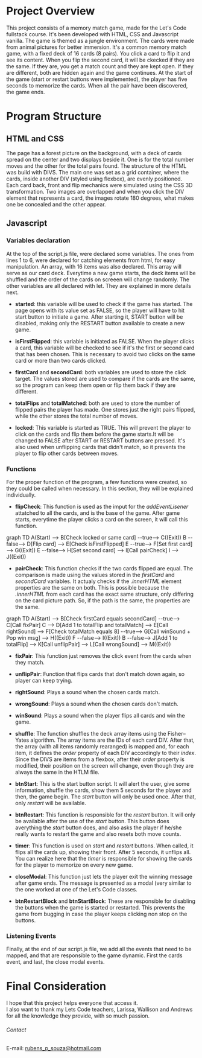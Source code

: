 # Project Overview 
This project consists of a memory match game, made for the Let's Code fullstack course. It's been developed with HTML, CSS and Javascript vanilla.
The game is themed as a jungle environment. The cards were made from animal pictures for better immersion.
It's a common memory match game, with a fixed deck of 16 cards (8 pairs). You click a card to flip it and see its content. When you flip the second card,
it will be ckecked if they are the same. If they are, you get a match count and they are kept open. If they are different, both are hidden again and the game
continues. At the start of the game (start or restart buttons were implemented), the player has five seconds to memorize the cards. When all the pair have been
discovered, the game ends.

# Program Structure

## HTML and CSS

The page has a forest picture on the background, with a deck of cards spread on the center and two displays beside it. One is for the total number moves and the
other for the total pairs found. The structure of the HTML was build with DIVS. The main one was set as a grid container, where the cards, inside another DIV
(styled using flexbox), are evenly positioned. <br>
Each card back, front and flip mechanics were simulated using the CSS 3D transformation. Two images are overlapped and when you click the DIV element that represents
a card, the images rotate 180 degrees, what makes one be concealed and the other appear.

## Javascript

### Variables declaration

At the top of the script.js file, were declared some variables. The ones from lines 1 to 6, were declared for catching elements from html, for easy manipulation.
An array, with 16 items was also declared. This array will serve as our card deck. Everytime a new game starts, the deck items will be shuffled and the order of
the cards on screeen will change randomly. The other variables are all declared with let. They are explained in more details next.

- **started**: this variable will be used to check if the game has started. The page opens with its value set as FALSE, so the player will have to hit start button to
initiate a game. After starting it, START button will be disabled, making only the RESTART button available to create a new game.
				
- **isFirstFlipped**: this variable is initiated as FALSE. When the player clicks a card, this variable will be checked to see if it's the first or second card that has
been chosen. This is necessary to avoid two clicks on the same card or more than two cards clicked.

- **firstCard** and **secondCard**: both variables are used to store the click target. The values stored are used to compare if the cards are the same, so the program can
keep them open or flip them back if they are different.
									
- **totalFlips** and **totalMatched**: both are used to store the number of flipped pairs the player has made. One stores just the right pairs flipped, while the other stores
the total number of moves.
									
- **locked**: This variable is started as TRUE. This will prevent the player to click on the cards and flip them before the game starts.It will be changed to FALSE after START
or RESTART buttons are pressed. It's also used when unflipping cards that didn't match, so it prevents the player to flip other cards between moves.
			
### Functions

For the proper function of the program, a few functions were created, so they could be called when necessary. In this section, they will be explained individually.
	
- **flipCheck**: This function is used as the imput for the *addEventLisener* attatched to all the cards, and is the base of the game. After game starts, everytime
the player clicks a card on the screen, it will call this function.


graph TD
A(Start) --> B[Check locked or same card] --true--> C((Exit))
B --false--> D[Flip card] --> E[Check isFirstFlipped]
E --true--> F[Set first card] --> G((Exit))
E --false--> H[Set second card] --> I[Call pairCheck]
I --> J((Exit))


- **pairCheck**: This function checks if the two cards flipped are equal. The comparison is made using the values stored in the *firstCard* and *secondCard* variables.
It actualy checks if the *.innerHTML* element properties are the same on both. This is possible because the *.innerHTML* from each card has the exact same structure, only
differing on the card picture path. So, if the path is the same, the properties are the same. 


graph TD
A(Start) --> B[Check firstCard equals secondCard] --true--> C[Call fixPair]
C --> D[Add 1 to totalFlip and totalMatch] --> E[Call rightSound] --> F[Check totalMatch equals 8] --true--> G[Call winSound + Pop win msg] --> H((Exit))
F --false--> I((Exit))
B --false--> J[Add 1 to totalFlip] --> K[Call unflipPair] --> L[Call wrongSound] --> M((Exit))


- **fixPair**: This function just removes the click event from the cards when they match.

- **unflipPair**: Function that flips cards that don't match down again, so player can keep trying.

- **rightSound**: Plays a sound when the chosen cards match.

- **wrongSound**: Plays a sound when the chosen cards don't match.

- **winSound**: Plays a sound when the player flips all cards and win the game.

- **shuffle**: The function shuffles the deck array items using the Fisher–Yates algorithm. The array items are the IDs of each card DIV. After that, the array (with all items randomly
rearanged) is mapped and, for each item, it defines the *order* property of each DIV accordingly to their *index*. Since the DIVS are items from a flexbox, after their *order* property
is modified, their position on the screen will change, even though they are always the same in the HTLM file.

- **btnStart**: This is the start button script. It will alert the user, give some information, shuffle the cards, show them 5 seconds for the player and then, the game begin. The *start*
button will only be used once. After that, only *restart* will be available.

- **btnRestart**: This function is responsible for the *restart* button. It will only be available after the use of the *start* button. This button does averything the *start* button does,
and also asks the player if he/she really wants to restart the game and also resets both move counts.

- **timer**: This function is used on *start* and *restart* buttons. When called, it flips all the cards up, showing their front. After 5 seconds, it unflips all. You can realize here
that the *timer* is responsible for showing the cards for the player to memorize on every new game.

- **closeModal**: This function just lets the player exit the winning message after game ends. The message is presented as a modal (very similar to the one worked at one of the Let's Code
classes.

- **btnRestartBlock** and **btnStartBlock**: These are responsible for disabling the buttons when the game is started or restarted. This prevents the game from bugging in case the player
keeps clicking non stop on the buttons.

### Listening Events

Finally, at the end of our script.js file, we add all the events that need to be mapped, and that are responsible to the game dynamic. First the cards event, and last, the close modal
events.


# Final Consideration

I hope that this project helps everyone that access it.<br>
I also want to thank my Lets Code teachers, Larissa, Wallison and Andrews for all the knowledge they provide, with so much passion.

###### Contact
E-mail: rubens_p_souza@hotmail.com
  